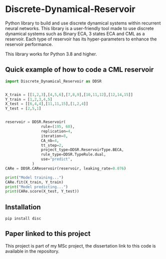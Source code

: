 # Discrete-Dynamical-Reservoir
Python library to build and use discrete dynamical systems within recurrent neural networks.
This library is a user-friendly tool made to use discrete dynamical systems such as Binary ECA, 3 states ECA and CML as a reservoir.
Each type of reservoir has its hyper-parameters to enhance the reservoir performance.

This library works for Python 3.8 and higher.

## Quick example of how to code a CML reservoir
```python
import Discrete_Dynamical_Reservoir as DDSR


X_train = [[1,2,3],[4,5,6],[7,8,9],[10,11,12],[12,14,15]]
Y_train = [1,2,3,4,5]
X_test = [[6,4,4],[11,11,15],[1,2,4]]
Y_test = [2,5,1]


reservoir = DDSR.Reservoir(
                rule=(195, 60),
                replication=4,
                iteration=8,
                CA_nb=4,
                tt_step=2,
                project_type=DDSR.ReservoirType.BECA,
                rule_type=DDSR.TypeRule.dual,
                use="predict",
            )
CARe = DDSR.CAReservoir(reservoir, leaking_rate=0.076)

print("Model training...")
CARe.fit(X_train, Y_train)
print("Model predicting...")
print(CARe.score(X_test, Y_test))
```

## Installation
```
pip install disc
```

## Paper linked to this project

This project is part of my MSc project, the dissertation link to this code is available in the repository.
